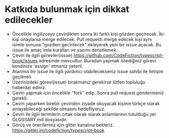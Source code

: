 # Katkıda bulunmak için dikkat edilecekler

- Öncelikle ingilizceye çevirdikten sonra iki farklı kişi gözden geçirecek. İki kişi onaylarsa merge edilecek. Pull requesti merge edecek kişi aynı isimle sonuna "gozden-gecirilecek" ekleyerek yeni bir issue açacak. Bu issue ile amaç imla kuralları ve yazımı denetlemek.
- Çeviri ile ilgili görevler(issue) https://github.com/CodeFiction/typescript-book/issues adresinde mevcuttur. Buradan yapmak istediğiniz görevi kendinize 'assign' etmeniz yeterli. 
- Atanmıs bir issue ile ilgili yardımcı olabilecekseniz issue sahibi ile iletişim geçilmeli.
- Üzerinizdeki görevi(issue) bırakmanız gerekirse lütfen topluluğu haberdar ediniz.
- Çeviri yapmak için öncelikle "fork" edip. Sonra pull request göndermeniz gerekli. 
- Çeviri yaparken birebir çeviriden ziyade okuyacak kişinin türkçe olarak anlayabileceği şekilde olmasını hedefliyoruz.
- Çeviri ile ilgili terimlerin ortak olarak olarak anlamlarının tutulduğu yer GLOSSARY.md dosyasıdır.
- Görüş ve önerileriniz için gitter kanalına bekleriz. https://gitter.im/codefiction/typescript-book

